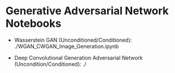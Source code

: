 # Generative Adversarial Network Notebooks

- Wasserstein GAN (Unconditioned/Conditioned): ./WGAN_CWGAN_Image_Generation.ipynb

- Deep Convolutional Generation Adversarial Network (Uncondition/Conditioned): ./
